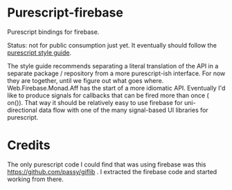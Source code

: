 # Purescript-firebase

Purescript bindings for firebase.

Status: not for public consumption just yet. It eventually should follow the [purescript style guide](https://github.com/purescript/purescript/wiki/Style-Guide).

The style guide recommends separating a literal translation of the API in a separate package / repository from a more purescript-ish interface. For now they are together, until we figure out what goes where. Web.Firebase.Monad.Aff has the start of a more idiomatic API. Eventually I'd like to produce signals for callbacks that can be fired more than once ( on()). That way it should be relatively easy to use firebase for uni-directional data flow with one of the many signal-based UI libraries for purescript.

# Credits

The only purescript code I could find that was using firebase was this https://github.com/passy/giflib . I extracted the firebase code and started working from there.
